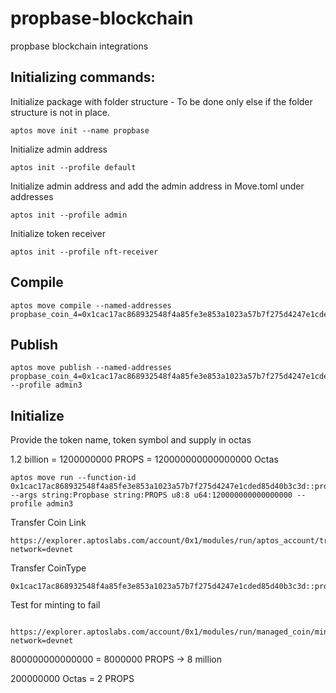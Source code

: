# propbase-blockchain

propbase blockchain integrations

## Initializing commands:

Initialize package with folder structure - To be done only else if the folder structure is not in place.

```
aptos move init --name propbase

```

Initialize admin address

```
aptos init --profile default
```

Initialize admin address and add the admin address in Move.toml under addresses

```
aptos init --profile admin
```

Initialize token receiver

```
aptos init --profile nft-receiver
```

## Compile

```
aptos move compile --named-addresses propbase_coin_4=0x1cac17ac868932548f4a85fe3e853a1023a57b7f275d4247e1cded85d40b3c3d
```

## Publish

```
aptos move publish --named-addresses propbase_coin_4=0x1cac17ac868932548f4a85fe3e853a1023a57b7f275d4247e1cded85d40b3c3d --profile admin3
```

## Initialize

Provide the token name, token symbol and supply in octas

1.2 billion = 1200000000 PROPS = 120000000000000000 Octas

```
aptos move run --function-id 0x1cac17ac868932548f4a85fe3e853a1023a57b7f275d4247e1cded85d40b3c3d::propbase_coin_14::initialize --args string:Propbase string:PROPS u8:8 u64:120000000000000000 --profile admin3
```

Transfer Coin Link

```
https://explorer.aptoslabs.com/account/0x1/modules/run/aptos_account/transfer_coins?network=devnet

```

Transfer CoinType

```
0x1cac17ac868932548f4a85fe3e853a1023a57b7f275d4247e1cded85d40b3c3d::propbase_coin_14::PropCoin

```

Test for minting to fail

```

https://explorer.aptoslabs.com/account/0x1/modules/run/managed_coin/mint?network=devnet

```

800000000000000 = 8000000 PROPS -> 8 million

200000000 Octas = 2 PROPS
